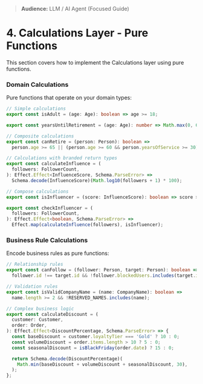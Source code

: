 > **Audience:** LLM / AI Agent (Focused Guide)

# 4. Calculations Layer - Pure Functions

This section covers how to implement the Calculations layer using pure functions.

### Domain Calculations

Pure functions that operate on your domain types:

```typescript
// Simple calculations
export const isAdult = (age: Age): boolean => age >= 18;

export const yearsUntilRetirement = (age: Age): number => Math.max(0, 65 - age);

// Composite calculations
export const canRetire = (person: Person): boolean =>
  person.age >= 65 || (person.age >= 60 && person.yearsOfService >= 30);

// Calculations with branded return types
export const calculateInfluence = (
  followers: FollowerCount,
): Effect.Effect<InfluenceScore, Schema.ParseError> =>
  Schema.decode(InfluenceScore)(Math.log10(followers + 1) * 100);

// Compose calculations
export const isInfluencer = (score: InfluenceScore): boolean => score > 300;

export const checkInfluencer = (
  followers: FollowerCount,
): Effect.Effect<boolean, Schema.ParseError> =>
  Effect.map(calculateInfluence(followers), isInfluencer);
```

### Business Rule Calculations

Encode business rules as pure functions:

```typescript
// Relationship rules
export const canFollow = (follower: Person, target: Person): boolean =>
  follower.id !== target.id && !follower.blockedUsers.includes(target.id);

// Validation rules
export const isValidCompanyName = (name: CompanyName): boolean =>
  name.length >= 2 && !RESERVED_NAMES.includes(name);

// Complex business logic
export const calculateDiscount = (
  customer: Customer,
  order: Order,
): Effect.Effect<DiscountPercentage, Schema.ParseError> => {
  const baseDiscount = customer.loyaltyTier === 'Gold' ? 10 : 0;
  const volumeDiscount = order.items.length > 10 ? 5 : 0;
  const seasonalDiscount = isBlackFriday(order.date) ? 15 : 0;

  return Schema.decode(DiscountPercentage)(
    Math.min(baseDiscount + volumeDiscount + seasonalDiscount, 30),
  );
};
```
